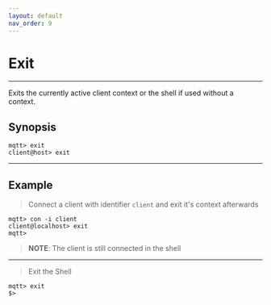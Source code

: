 ```yaml
---
layout: default
nav_order: 9
--- 
```


# Exit
***

Exits the currently active client context or the shell if used without a context.

## Synopsis

```
mqtt> exit
client@host> exit
```
***

## Example

> Connect a client with identifier ``client`` and exit it's context afterwards

```
mqtt> con -i client
client@localhost> exit
mqtt>
```

> **NOTE**: The client is still connected in the shell

***

> Exit the Shell
```
mqtt> exit
$> 
```

